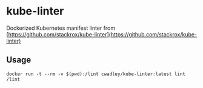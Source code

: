 # kube-linter
Dockerized Kubernetes manifest linter from [https://github.com/stackrox/kube-linter](https://github.com/stackrox/kube-linter)

## Usage
`docker run -t --rm -v $(pwd):/lint cwadley/kube-linter:latest lint /lint`
